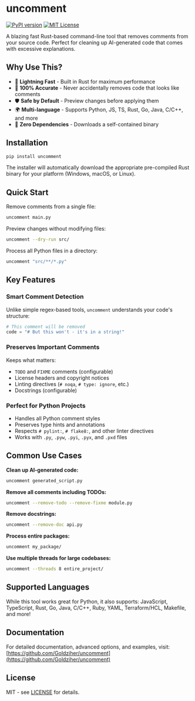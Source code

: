 # uncomment

[![PyPI version](https://badge.fury.io/py/uncomment.svg)](https://badge.fury.io/py/uncomment)
[![MIT License](https://img.shields.io/badge/license-MIT-blue.svg)](https://github.com/Goldziher/uncomment/blob/main/LICENSE)

A blazing fast Rust-based command-line tool that removes comments from your source code. Perfect for cleaning up AI-generated code that comes with excessive explanations.

## Why Use This?

- 🚀 **Lightning Fast** - Built in Rust for maximum performance
- 🎯 **100% Accurate** - Never accidentally removes code that looks like comments
- 🛡️ **Safe by Default** - Preview changes before applying them
- 🌍 **Multi-language** - Supports Python, JS, TS, Rust, Go, Java, C/C++, and more
- 🔧 **Zero Dependencies** - Downloads a self-contained binary

## Installation

```bash
pip install uncomment
```

The installer will automatically download the appropriate pre-compiled Rust binary for your platform (Windows, macOS, or Linux).

## Quick Start

Remove comments from a single file:

```bash
uncomment main.py
```

Preview changes without modifying files:

```bash
uncomment --dry-run src/
```

Process all Python files in a directory:

```bash
uncomment "src/**/*.py"
```

## Key Features

### Smart Comment Detection

Unlike simple regex-based tools, `uncomment` understands your code's structure:

```python
# This comment will be removed
code = "# But this won't - it's in a string!"
```

### Preserves Important Comments

Keeps what matters:

- `TODO` and `FIXME` comments (configurable)
- License headers and copyright notices
- Linting directives (`# noqa`, `# type: ignore`, etc.)
- Docstrings (configurable)

### Perfect for Python Projects

- Handles all Python comment styles
- Preserves type hints and annotations
- Respects `# pylint:`, `# flake8:`, and other linter directives
- Works with `.py`, `.pyw`, `.pyi`, `.pyx`, and `.pxd` files

## Common Use Cases

**Clean up AI-generated code:**

```bash
uncomment generated_script.py
```

**Remove all comments including TODOs:**

```bash
uncomment --remove-todo --remove-fixme module.py
```

**Remove docstrings:**

```bash
uncomment --remove-doc api.py
```

**Process entire packages:**

```bash
uncomment my_package/
```

**Use multiple threads for large codebases:**

```bash
uncomment --threads 8 entire_project/
```

## Supported Languages

While this tool works great for Python, it also supports:
JavaScript, TypeScript, Rust, Go, Java, C/C++, Ruby, YAML, Terraform/HCL, Makefile, and more!

## Documentation

For detailed documentation, advanced options, and examples, visit:
[https://github.com/Goldziher/uncomment](https://github.com/Goldziher/uncomment)

## License

MIT - see [LICENSE](https://github.com/Goldziher/uncomment/blob/main/LICENSE) for details.
